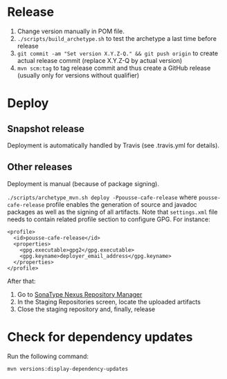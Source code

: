 # Release

1. Change version manually in POM file.
2. ``./scripts/build_archetype.sh`` to test the archetype a last time before release
3. ``git commit -am "Set version X.Y.Z-Q." && git push origin`` to create actual release commit (replace X.Y.Z-Q by actual version)
4. ``mvn scm:tag`` to tag release commit and thus create a GitHub release (usually only for versions without qualifier)

# Deploy

## Snapshot release

Deployment is automatically handled by Travis (see .travis.yml for details).

## Other releases

Deployment is manual (because of package signing).

``./scripts/archetype_mvn.sh deploy -Ppousse-cafe-release`` where ``pousse-cafe-release`` profile enables
the generation of source and javadoc packages as well as the signing of all artifacts. Note that ``settings.xml``
file needs to contain related
profile section to configure GPG. For instance:

    <profile>
      <id>pousse-cafe-release</id>
      <properties>
        <gpg.executable>gpg2</gpg.executable>
        <gpg.keyname>deployer_email_address</gpg.keyname>
      </properties>
    </profile>

After that:

1. Go to [SonaType Nexus Repository Manager](https://oss.sonatype.org/)
2. In the Staging Repositories screen, locate the uploaded artifacts
3. Close the staging repository and, finally, release

# Check for dependency updates

Run the following command:

    mvn versions:display-dependency-updates
